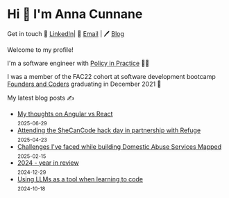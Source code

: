 # Hi 👋 I'm Anna Cunnane

Get in touch 💼 [LinkedIn](https://www.linkedin.com/in/annacunnane/)|
📧 <a href="mailto:anna_cunnane@proton.me"> Email</a> |
🖊️ [Blog](https://www.annacunnane.co.uk/)

Welcome to my profile!

I'm a software engineer with [Policy in Practice](https://policyinpractice.co.uk/) 👩‍💻

I was a member of the FAC22 cohort at software development bootcamp [Founders and Coders](https://www.foundersandcoders.com/) graduating in December 2021 
💫


My latest blog posts ✍️
- [My thoughts on Angular vs React](https://annacunnane.co.uk/my-thoughts-angular-vs-react/) <br/> <sub>2025-06-29</sub>
- [Attending the SheCanCode hack day in partnership with Refuge](https://annacunnane.co.uk/attending-she-can-code-hack-day/) <br/> <sub>2025-04-23</sub>
- [Challenges I've faced while building Domestic Abuse Services Mapped](https://annacunnane.co.uk/challenges-building-da-services-mapped/) <br/> <sub>2025-02-15</sub>
- [2024 - year in review](https://annacunnane.co.uk/2024-year-in-review/) <br/> <sub>2024-12-29</sub>
- [Using LLMs as a tool when learning to code](https://annacunnane.co.uk/using-llms-learning-to-code/) <br/> <sub>2024-10-18</sub>








